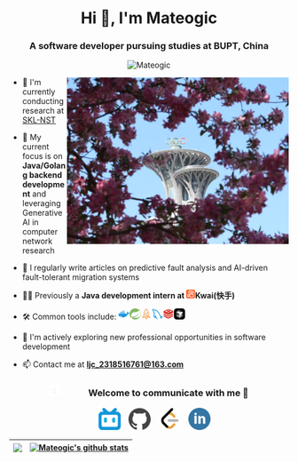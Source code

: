 <h1 align="center">Hi 👋, I'm <a>Mateogic</a></h1>
<h3 align="center">A software developer pursuing studies at BUPT, China</h3>

<p align="center"> <img src="https://komarev.com/ghpvc/?username=mateogic&label=Profile%20views&color=0e75b6&style=flat" alt="Mateogic" /> </p>

<a target="_blank" align="center">
  <img align="right" top="500" height="300" width="400" alt="background" src="https://raw.githubusercontent.com/Mateogic/Mateogic/refs/heads/main/assets/background.jpg">
</a>

- 🔭 I'm currently conducting research at <a href="https://sklnst.bupt.edu.cn/" target="blank">SKL-NST</a> 

- 🌱 My current focus is on **Java/Golang backend development** and leveraging Generative AI in computer network research

- 📝 I regularly write articles on predictive fault analysis and AI-driven fault-tolerant migration systems

- 👨‍💻 Previously a **Java development intern at <img src="https://raw.githubusercontent.com/Mateogic/Mateogic/08a5a4ec5cca731b6e142db883ae738bbc710cb9/assets/kwai.svg" height="16" width="16">Kwai(快手)** 

- 🛠 Common tools include: <code><img height="20" alt="nodejs" src="https://raw.githubusercontent.com/Mateogic/Mateogic/433af50a0bfe81f7c4bbcb08141029f9a462de25/assets/docker.svg"></code><code><img height="20" alt="nodejs" src="https://raw.githubusercontent.com/Mateogic/Mateogic/433af50a0bfe81f7c4bbcb08141029f9a462de25/assets/springboot.svg"></code><code><img height="20" alt="nodejs" src="https://raw.githubusercontent.com/Mateogic/Mateogic/433af50a0bfe81f7c4bbcb08141029f9a462de25/assets/rocketmq.svg"></code><code><img height="20" alt="nodejs" src="https://raw.githubusercontent.com/Mateogic/Mateogic/433af50a0bfe81f7c4bbcb08141029f9a462de25/assets/mysql.svg"></code><code><img height="20" alt="nodejs" src="https://raw.githubusercontent.com/Mateogic/Mateogic/433af50a0bfe81f7c4bbcb08141029f9a462de25/assets/redis.svg"></code><code><img height="20" alt="nodejs" src="https://raw.githubusercontent.com/Mateogic/Mateogic/433af50a0bfe81f7c4bbcb08141029f9a462de25/assets/cursor.png"></code>

- 🤝 I'm actively exploring new professional opportunities in software development

- 📫 Contact me at **ljc_2318516761@163.com**

<div align="center">
  <h3 align="center"> <img src="https://raw.githubusercontent.com/Mateogic/Mateogic/refs/heads/main/assets/connect.gif" width="20" height="20" style="margin-right: 50px;">Welcome to communicate with me 🤗</h3>
</div>

<p align="center">
 <div align="center"  class="icons-social" style="margin-left: 10px;">
 		<!-- bilibili -->
		<a style="margin-left: 10px;"  target="_blank" href="https://space.bilibili.com/189978997"><img src="https://raw.githubusercontent.com/Mateogic/Mateogic/e19dae7163ecd5130aa95de3e68cae038653ab0d/assets/bilibili.svg" height="40" width="40"></a>
 		<!-- github -->
        <a style="margin-left: 10px;" target="_blank" href="https://github.com/mateogic">
		<img src="https://raw.githubusercontent.com/Mateogic/Mateogic/e19dae7163ecd5130aa95de3e68cae038653ab0d/assets/github.svg" height="40" width="40"></a>
 		<!-- leetcode -->
		<a style="margin-left: 10px;"  target="_blank" href="https://leetcode.cn/u/mateogic/"><img src="https://raw.githubusercontent.com/Mateogic/Mateogic/e19dae7163ecd5130aa95de3e68cae038653ab0d/assets/LeetCode.svg" height="40" width="40"></a>
 		<!-- linkdin -->
		<a style="margin-left: 10px;"  target="_blank" href="https://www.linkedin.com/in/mateogic-ljc"><img src="https://raw.githubusercontent.com/Mateogic/Mateogic/e19dae7163ecd5130aa95de3e68cae038653ab0d/assets/linkedin.svg" height="40" width="40"></a>
      </div>
</p>

| <a href="https://github.com/anuraghazra/github-readme-stats"><img align="center" src="https://github-readme-stats.vercel.app/api/top-langs/?username=mateogic&layout=compact&theme=buefy&hide_border=true" /></a> | <a href="https://github.com/anuraghazra/github-readme-stats"><img align="center" src="https://github-readme-stats.vercel.app/api?username=mateogic&show_icons=true&include_all_commits=true&theme=buefy&hide_border=true" alt="Mateogic's github stats" /></a>|
| ------------- | ------------- |
